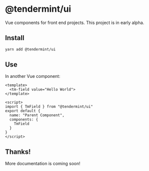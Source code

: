 # @tendermint/ui

Vue components for front end projects. This project is in early alpha.

## Install

```bash
yarn add @tendermint/ui
```

## Use

In another Vue component:

```vue
<template>
  <tm-field value="Hello World">
</template>

<script>
import { TmField } from "@tendermint/ui"
export default {
  name: "Parent Component",
  components: {
    TmField
  }
}
</script>
```

## Thanks!

More documentation is coming soon!
